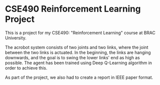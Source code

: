# CSE490 Reinforcement Learning Project

This is a project for my CSE490: "Reinforcement Learning" course at BRAC University. 

The acrobot system consists of two joints and two links, where the joint between the two links is actuated. In the beginning, the links are hanging downwards, and the goal is to swing the lower links' end as high as possible. The agent has been trained using Deep Q-Learning algorithm in order to achieve this.

As part of the project, we also had to create a report in IEEE paper format.
